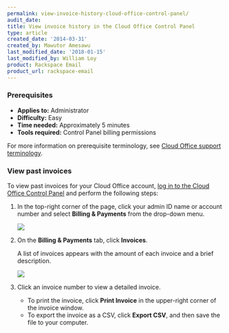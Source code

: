 ```yaml
---
permalink: view-invoice-history-cloud-office-control-panel/
audit_date:
title: View invoice history in the Cloud Office Control Panel
type: article
created_date: '2014-03-31'
created_by: Mawutor Amesawu
last_modified_date: '2018-01-15'
last_modified_by: William Loy
product: Rackspace Email
product_url: rackspace-email
---
```


### Prerequisites

- **Applies to:** Administrator
- **Difficulty:** Easy
- **Time needed:** Approximately 5 minutes
- **Tools required:**  Control Panel billing permissions

For more information on prerequisite terminology, see [Cloud Office support terminology](/how-to/cloud-office-support-terminology).

### View past invoices

To view past invoices for your Cloud Office account, [log in to the
Cloud Office Control Panel](https://cp.rackspace.com/) and perform the following
steps:

1. In the top-right corner of the page, click your admin ID name or account number and select **Billing & Payments** from the drop-down menu.

    <img src="{% asset_path rackspace-email/add-domains-with-the-cloud-office-control-panel/go_to_domains.png %}" />

2. On the **Billing & Payments** tab, click **Invoices**.

   A list of invoices appears with the amount of each invoice and a brief description.

   <img src="{% asset_path rackspace-email/add-domains-with-the-cloud-office-control-panel/go_to_domains.png %}" />

3. Click an invoice number to view a detailed invoice.

   - To print the invoice, click **Print Invoice** in the upper-right corner of the invoice window.
   - To export the invoice as a CSV, click **Export CSV**, and then save the file to your computer.
